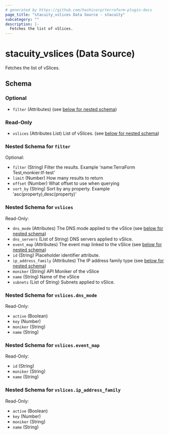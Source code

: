```yaml
---
# generated by https://github.com/hashicorp/terraform-plugin-docs
page_title: "stacuity_vslices Data Source - stacuity"
subcategory: ""
description: |-
  Fetches the list of vSlices.
---
```


# stacuity_vslices (Data Source)

Fetches the list of vSlices.



<!-- schema generated by tfplugindocs -->
## Schema

### Optional

- `filter` (Attributes) (see [below for nested schema](#nestedatt--filter))

### Read-Only

- `vslices` (Attributes List) List of vSlices. (see [below for nested schema](#nestedatt--vslices))

<a id="nestedatt--filter"></a>
### Nested Schema for `filter`

Optional:

- `filter` (String) Filter the results. Example 'name:TerraForm Test,monkier:tf-test'
- `limit` (Number) How many results to return
- `offset` (Number) What offset to use when querying
- `sort_by` (String) Sort by any property. Example 'asc(property),desc(property)'


<a id="nestedatt--vslices"></a>
### Nested Schema for `vslices`

Read-Only:

- `dns_mode` (Attributes) The DNS mode applied to the vSlice (see [below for nested schema](#nestedatt--vslices--dns_mode))
- `dns_servers` (List of String) DNS servers applied to vSlice.
- `event_map` (Attributes) The event map linked to the vSlice (see [below for nested schema](#nestedatt--vslices--event_map))
- `id` (String) Placeholder identifier attribute.
- `ip_address_family` (Attributes) The IP address family type (see [below for nested schema](#nestedatt--vslices--ip_address_family))
- `moniker` (String) API Moniker of the vSlice
- `name` (String) Name of the vSlice
- `subnets` (List of String) Subnets applied to vSlice.

<a id="nestedatt--vslices--dns_mode"></a>
### Nested Schema for `vslices.dns_mode`

Read-Only:

- `active` (Boolean)
- `key` (Number)
- `moniker` (String)
- `name` (String)


<a id="nestedatt--vslices--event_map"></a>
### Nested Schema for `vslices.event_map`

Read-Only:

- `id` (String)
- `moniker` (String)
- `name` (String)


<a id="nestedatt--vslices--ip_address_family"></a>
### Nested Schema for `vslices.ip_address_family`

Read-Only:

- `active` (Boolean)
- `key` (Number)
- `moniker` (String)
- `name` (String)
